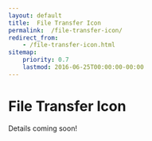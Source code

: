 ```yaml
---
layout: default
title:  File Transfer Icon
permalink:  /file-transfer-icon/
redirect_from: 
    - /file-transfer-icon.html
sitemap: 
    priority: 0.7
    lastmod: 2016-06-25T00:00:00-00:00
---
```


# <i class="fa fa-circle"></i> File Transfer Icon
Details coming soon!
